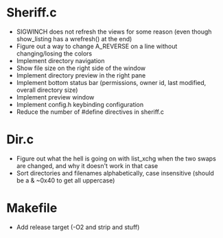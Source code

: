 # Sheriff.c
* SIGWINCH does not refresh the views for some reason (even though show\_listing has a wrefresh() at the end)
* Figure out a way to change A\_REVERSE on a line without changing/losing the colors
* Implement directory navigation
* Show file size on the right side of the window
* Implement directory preview in the right pane
* Implement bottom status bar (permissions, owner id, last modified, overall directory size)
* Implement preview window
* Implement config.h keybinding configuration
* Reduce the number of #define directives in sheriff.c

# Dir.c
* Figure out what the hell is going on with list\_xchg when the two swaps are changed, and why it doesn't work in that case
* Sort directories and filenames alphabetically, case insensitive (should be a & ~0x40 to get all uppercase)

# Makefile
* Add release target (-O2 and strip and stuff)
